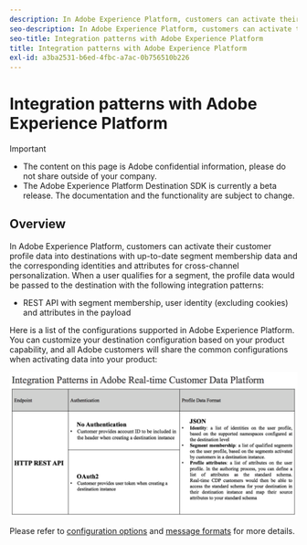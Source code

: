 ```yaml
---
description: In Adobe Experience Platform, customers can activate their customer profile data into destinations with up-to-date segment membership data and the corresponding identities and attributes for cross-channel personalization. When a user qualifies for a segment, the profile data would be passed to the destination with the integration patterns described on this page.
seo-description: In Adobe Experience Platform, customers can activate their customer profile data into destinations with up-to-date segment membership data and the corresponding identities and attributes for cross-channel personalization. When a user qualifies for a segment, the profile data would be passed to the destination with the integration patterns described on this page.
seo-title: Integration patterns with Adobe Experience Platform
title: Integration patterns with Adobe Experience Platform
exl-id: a3ba2531-b6ed-4fbc-a7ac-0b756510b226
---
```

# Integration patterns with Adobe Experience Platform

>[!IMPORTANT]
>
>* The content on this page is Adobe confidential information, please do not share outside of your company.
>* The Adobe Experience Platform Destination SDK is currently a beta release. The documentation and the functionality are subject to change.

## Overview

In Adobe Experience Platform, customers can activate their customer profile data into destinations with up-to-date segment membership data and the corresponding identities and attributes for cross-channel personalization. When a user qualifies for a segment, the profile data would be passed to the destination with the following integration patterns: 

* REST API with segment membership, user identity (excluding cookies) and attributes in the payload

Here is a list of the configurations supported in Adobe Experience Platform. You can customize your destination configuration based on your product capability, and all Adobe customers will share the common configurations when activating data into your product: 

![Integration patterns](/help/assets/integration-patterns.png)

Please refer to [configuration options](/help/configuration-options.md) and [message formats](/help/message-format.md) for more details.
